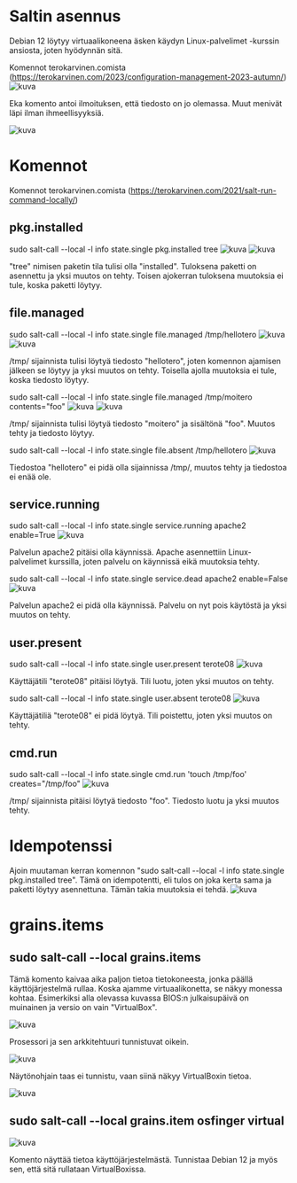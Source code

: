 # Saltin asennus

Debian 12 löytyy virtuaalikoneena äsken käydyn Linux-palvelimet -kurssin ansiosta, joten hyödynnän sitä.

Komennot terokarvinen.comista (https://terokarvinen.com/2023/configuration-management-2023-autumn/)
![kuva](https://github.com/HurpaDurp/palvelintenhallinta/assets/143202749/b1d75ca3-313e-477a-9baa-6f670e95f685)

Eka komento antoi ilmoituksen, että tiedosto on jo olemassa. Muut menivät läpi ilman ihmeellisyyksiä.

![kuva](https://github.com/HurpaDurp/palvelintenhallinta/assets/143202749/3b5a0f11-e1d4-47e8-b4d1-1c6abc2007e1)

# Komennot
Komennot terokarvinen.comista (https://terokarvinen.com/2021/salt-run-command-locally/)

## pkg.installed
sudo salt-call --local -l info state.single pkg.installed tree
![kuva](https://github.com/HurpaDurp/palvelintenhallinta/assets/143202749/c7caf3cb-419f-49be-a0d7-9a78b5993d30)
![kuva](https://github.com/HurpaDurp/palvelintenhallinta/assets/143202749/68e86496-d4d8-4145-a7bc-2922dd0d45b5)

"tree" nimisen paketin tila tulisi olla "installed". Tuloksena paketti on asennettu ja yksi muutos on tehty. Toisen ajokerran tuloksena muutoksia ei tule, koska paketti löytyy.

## file.managed
sudo salt-call --local -l info state.single file.managed /tmp/hellotero
![kuva](https://github.com/HurpaDurp/palvelintenhallinta/assets/143202749/09461d17-0ddb-4835-9793-c9fdb8e793ea)
![kuva](https://github.com/HurpaDurp/palvelintenhallinta/assets/143202749/5e89ba36-77c2-4f06-a110-57368dcff607)

/tmp/ sijainnista tulisi löytyä tiedosto "hellotero", joten komennon ajamisen jälkeen se löytyy ja yksi muutos on tehty. Toisella ajolla muutoksia ei tule, koska tiedosto löytyy.

sudo salt-call --local -l info state.single file.managed /tmp/moitero contents="foo"
![kuva](https://github.com/HurpaDurp/palvelintenhallinta/assets/143202749/004df78e-0d58-4bbd-afd1-cc6d4201fbfd)
![kuva](https://github.com/HurpaDurp/palvelintenhallinta/assets/143202749/36146567-bbf2-4ffe-9531-e6b489e4d4eb)

/tmp/ sijainnista tulisi löytyä tiedosto "moitero" ja sisältönä "foo". Muutos tehty ja tiedosto löytyy.

sudo salt-call --local -l info state.single file.absent /tmp/hellotero
![kuva](https://github.com/HurpaDurp/palvelintenhallinta/assets/143202749/845705c5-549e-4c33-bc27-d35eadff745e)

Tiedostoa "hellotero" ei pidä olla sijainnissa /tmp/, muutos tehty ja tiedostoa ei enää ole.

## service.running

sudo salt-call --local -l info state.single service.running apache2 enable=True
![kuva](https://github.com/HurpaDurp/palvelintenhallinta/assets/143202749/d1745bfa-31c2-4683-96b6-0ceef5c5e79a)

Palvelun apache2 pitäisi olla käynnissä. Apache asennettiin Linux-palvelimet kurssilla, joten palvelu on käynnissä eikä muutoksia tehty.

sudo salt-call --local -l info state.single service.dead apache2 enable=False
![kuva](https://github.com/HurpaDurp/palvelintenhallinta/assets/143202749/4c3c4d67-8261-475a-9f8c-31fa196083e1)

Palvelun apache2 ei pidä olla käynnissä. Palvelu on nyt pois käytöstä ja yksi muutos on tehty.

## user.present

sudo salt-call --local -l info state.single user.present terote08
![kuva](https://github.com/HurpaDurp/palvelintenhallinta/assets/143202749/48b9483e-b5b9-44db-86ec-3a474dba76c4)

Käyttäjätili "terote08" pitäisi löytyä. Tili luotu, joten yksi muutos on tehty.

sudo salt-call --local -l info state.single user.absent terote08
![kuva](https://github.com/HurpaDurp/palvelintenhallinta/assets/143202749/22a0db92-52f3-4a09-9c65-e16074bb5779)

Käyttäjätiliä "terote08" ei pidä löytyä. Tili poistettu, joten yksi muutos on tehty.

## cmd.run

sudo salt-call --local -l info state.single cmd.run 'touch /tmp/foo' creates="/tmp/foo"
![kuva](https://github.com/HurpaDurp/palvelintenhallinta/assets/143202749/3a5a6f8c-711a-4546-aa3c-27a20376f51b)

/tmp/ sijainnista pitäisi löytyä tiedosto "foo". Tiedosto luotu ja yksi muutos tehty.

# Idempotenssi

Ajoin muutaman kerran komennon "sudo salt-call --local -l info state.single pkg.installed tree". Tämä on idempotentti, eli tulos on joka kerta sama ja paketti löytyy asennettuna. Tämän takia muutoksia ei tehdä.
![kuva](https://github.com/HurpaDurp/palvelintenhallinta/assets/143202749/1c8fa962-23f0-4054-9f4c-7819e0af4ae1)

# grains.items

## sudo salt-call --local grains.items
Tämä komento kaivaa aika paljon tietoa tietokoneesta, jonka päällä käyttöjärjestelmä rullaa. Koska ajamme virtuaalikonetta, se näkyy monessa kohtaa. Esimerkiksi alla olevassa kuvassa BIOS:n julkaisupäivä on muinainen ja versio on vain "VirtualBox".

![kuva](https://github.com/HurpaDurp/palvelintenhallinta/assets/143202749/a796f179-1bbb-4144-96da-f18124be5006)

Prosessori ja sen arkkitehtuuri tunnistuvat oikein.

![kuva](https://github.com/HurpaDurp/palvelintenhallinta/assets/143202749/2ce97c16-c627-4202-90b4-1a627cebf7dd)

Näytönohjain taas ei tunnistu, vaan siinä näkyy VirtualBoxin tietoa.

![kuva](https://github.com/HurpaDurp/palvelintenhallinta/assets/143202749/adbb56ed-8470-4e72-9c2e-cda67e29045e)

## sudo salt-call --local grains.item osfinger virtual

![kuva](https://github.com/HurpaDurp/palvelintenhallinta/assets/143202749/42d5fe71-ae32-4e44-9073-700f6078b4b5)

Komento näyttää tietoa käyttöjärjestelmästä. Tunnistaa Debian 12 ja myös sen, että sitä rullataan VirtualBoxissa.














